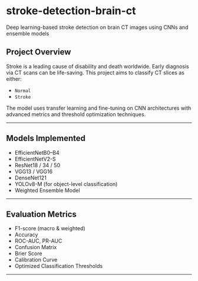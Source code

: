 # stroke-detection-brain-ct
Deep learning-based stroke detection on brain CT images using CNNs and ensemble models


## Project Overview

Stroke is a leading cause of disability and death worldwide. Early diagnosis via CT scans can be life-saving. This project aims to classify CT slices as either:

- `Normal`
- `Stroke`

The model uses transfer learning and fine-tuning on CNN architectures with advanced metrics and threshold optimization techniques.

---

## Models Implemented

- EfficientNetB0–B4
- EfficientNetV2-S
- ResNet18 / 34 / 50
- VGG13 / VGG16
- DenseNet121
- YOLOv8-M (for object-level classification)
- Weighted Ensemble Model

---

## Evaluation Metrics

- F1-score (macro & weighted)
- Accuracy
- ROC-AUC, PR-AUC
- Confusion Matrix
- Brier Score
- Calibration Curve
- Optimized Classification Thresholds

---

